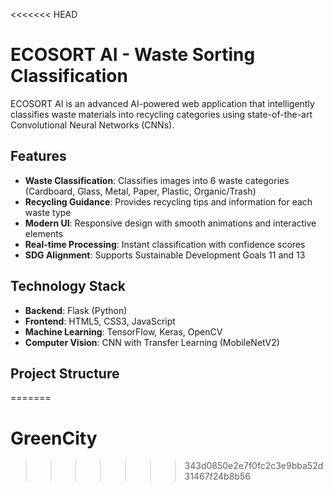 <<<<<<< HEAD
# ECOSORT AI - Waste Sorting Classification

ECOSORT AI is an advanced AI-powered web application that intelligently classifies waste materials into recycling categories using state-of-the-art Convolutional Neural Networks (CNNs).

## Features

- **Waste Classification**: Classifies images into 6 waste categories (Cardboard, Glass, Metal, Paper, Plastic, Organic/Trash)
- **Recycling Guidance**: Provides recycling tips and information for each waste type
- **Modern UI**: Responsive design with smooth animations and interactive elements
- **Real-time Processing**: Instant classification with confidence scores
- **SDG Alignment**: Supports Sustainable Development Goals 11 and 13

## Technology Stack

- **Backend**: Flask (Python)
- **Frontend**: HTML5, CSS3, JavaScript
- **Machine Learning**: TensorFlow, Keras, OpenCV
- **Computer Vision**: CNN with Transfer Learning (MobileNetV2)

## Project Structure
=======
# GreenCity
>>>>>>> 343d0850e2e7f0fc2c3e9bba52d31467f24b8b56
